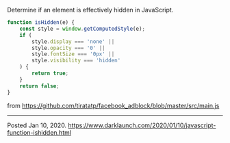 Determine if an element is effectively hidden in JavaScript.

```javascript
function isHidden(e) {
    const style = window.getComputedStyle(e);
    if (
        style.display === 'none' ||
        style.opacity === '0' ||
        style.fontSize === '0px' ||
        style.visibility === 'hidden'
    ) {
        return true;
    }
    return false;
}
```

from https://github.com/tiratatp/facebook_adblock/blob/master/src/main.js

---


Posted Jan 10, 2020.
https://www.darklaunch.com/2020/01/10/javascript-function-ishidden.html